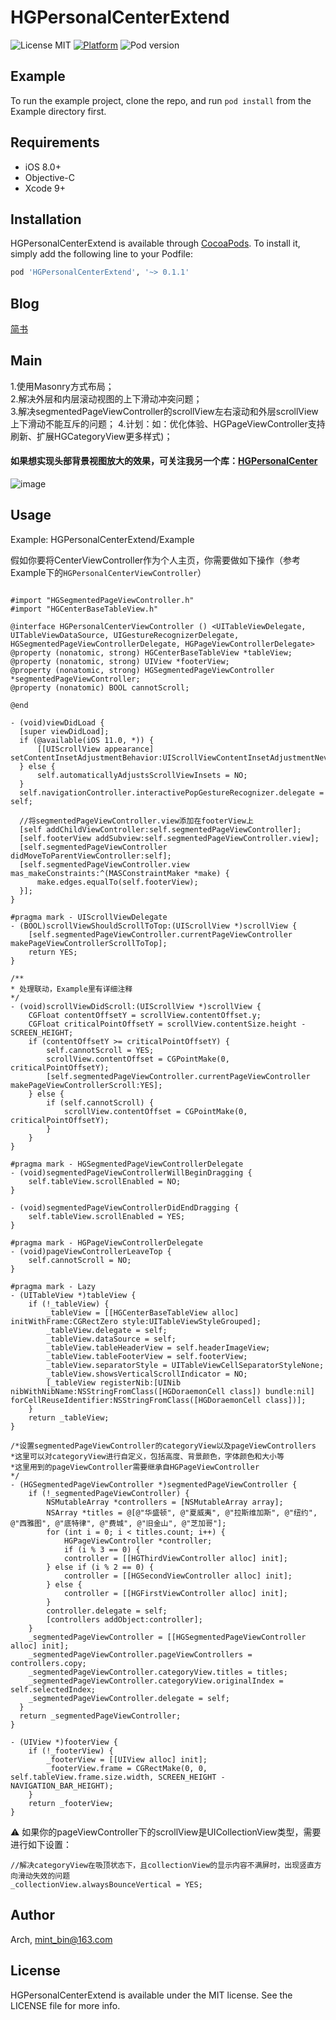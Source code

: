 # HGPersonalCenterExtend

![License MIT](https://img.shields.io/dub/l/vibe-d.svg) 
[![Platform](https://img.shields.io/cocoapods/p/HGPersonalCenterExtend.svg?style=flat)](http://cocoapods.org/pods/HGPersonalCenterExtend)
![Pod version](http://img.shields.io/cocoapods/v/HGPersonalCenterExtend.svg?style=flat)

## Example

To run the example project, clone the repo, and run `pod install` from the Example directory first.

## Requirements

- iOS 8.0+ 
- Objective-C
- Xcode 9+

## Installation

HGPersonalCenterExtend is available through [CocoaPods](https://cocoapods.org). To install
it, simply add the following line to your Podfile:

```ruby
pod 'HGPersonalCenterExtend', '~> 0.1.1'
```

## Blog
[简书](https://www.jianshu.com/p/8b87837d9e3a)

## Main 
1.使用Masonry方式布局；  
2.解决外层和内层滚动视图的上下滑动冲突问题；  
3.解决segmentedPageViewController的scrollView左右滚动和外层scrollView上下滑动不能互斥的问题； 
4.计划：如：优化体验、HGPageViewController支持刷新、扩展HGCategoryView更多样式)； 

#### 如果想实现头部背景视图放大的效果，可关注我另一个库：[HGPersonalCenter](https://github.com/ArchLL/HGPersonalCenter)  

![image](https://github.com/ArchLL/HGPersonalCenterExtend/blob/master/show.gif)  

## Usage
Example: HGPersonalCenterExtend/Example

假如你要将CenterViewController作为个人主页，你需要做如下操作（参考Example下的`HGPersonalCenterViewController`）
```Objc

#import "HGSegmentedPageViewController.h"
#import "HGCenterBaseTableView.h"

@interface HGPersonalCenterViewController () <UITableViewDelegate, UITableViewDataSource, UIGestureRecognizerDelegate, HGSegmentedPageViewControllerDelegate, HGPageViewControllerDelegate>
@property (nonatomic, strong) HGCenterBaseTableView *tableView;
@property (nonatomic, strong) UIView *footerView;
@property (nonatomic, strong) HGSegmentedPageViewController *segmentedPageViewController;
@property (nonatomic) BOOL cannotScroll;

@end

- (void)viewDidLoad {
  [super viewDidLoad];
  if (@available(iOS 11.0, *)) {
      [[UIScrollView appearance] setContentInsetAdjustmentBehavior:UIScrollViewContentInsetAdjustmentNever];
  } else {
      self.automaticallyAdjustsScrollViewInsets = NO;
  }
  self.navigationController.interactivePopGestureRecognizer.delegate = self;

  //将segmentedPageViewController.view添加在footerView上
  [self addChildViewController:self.segmentedPageViewController]; 
  [self.footerView addSubview:self.segmentedPageViewController.view];
  [self.segmentedPageViewController didMoveToParentViewController:self];
  [self.segmentedPageViewController.view mas_makeConstraints:^(MASConstraintMaker *make) {
      make.edges.equalTo(self.footerView);
  }];
}

#pragma mark - UIScrollViewDelegate
- (BOOL)scrollViewShouldScrollToTop:(UIScrollView *)scrollView {
    [self.segmentedPageViewController.currentPageViewController makePageViewControllerScrollToTop];
    return YES;
}

/**
* 处理联动，Example里有详细注释
*/
- (void)scrollViewDidScroll:(UIScrollView *)scrollView {
    CGFloat contentOffsetY = scrollView.contentOffset.y;
    CGFloat criticalPointOffsetY = scrollView.contentSize.height - SCREEN_HEIGHT;
    if (contentOffsetY >= criticalPointOffsetY) {
        self.cannotScroll = YES;
        scrollView.contentOffset = CGPointMake(0, criticalPointOffsetY);
        [self.segmentedPageViewController.currentPageViewController makePageViewControllerScroll:YES];
    } else {
        if (self.cannotScroll) {
            scrollView.contentOffset = CGPointMake(0, criticalPointOffsetY);
        }
    }
}

#pragma mark - HGSegmentedPageViewControllerDelegate
- (void)segmentedPageViewControllerWillBeginDragging {
    self.tableView.scrollEnabled = NO;
}

- (void)segmentedPageViewControllerDidEndDragging {
    self.tableView.scrollEnabled = YES;
}

#pragma mark - HGPageViewControllerDelegate
- (void)pageViewControllerLeaveTop {
    self.cannotScroll = NO;
}

#pragma mark - Lazy
- (UITableView *)tableView {
    if (!_tableView) {
        _tableView = [[HGCenterBaseTableView alloc] initWithFrame:CGRectZero style:UITableViewStyleGrouped];
        _tableView.delegate = self;
        _tableView.dataSource = self;
        _tableView.tableHeaderView = self.headerImageView;
        _tableView.tableFooterView = self.footerView;
        _tableView.separatorStyle = UITableViewCellSeparatorStyleNone;
        _tableView.showsVerticalScrollIndicator = NO;
        [_tableView registerNib:[UINib nibWithNibName:NSStringFromClass([HGDoraemonCell class]) bundle:nil] forCellReuseIdentifier:NSStringFromClass([HGDoraemonCell class])];
    }
    return _tableView;
}

/*设置segmentedPageViewController的categoryView以及pageViewControllers
*这里可以对categoryView进行自定义，包括高度、背景颜色，字体颜色和大小等
*这里用到的pageViewController需要继承自HGPageViewController
*/
- (HGSegmentedPageViewController *)segmentedPageViewController {
    if (!_segmentedPageViewController) {
        NSMutableArray *controllers = [NSMutableArray array];
        NSArray *titles = @[@"华盛顿", @"夏威夷", @"拉斯维加斯", @"纽约", @"西雅图", @"底特律", @"费城", @"旧金山", @"芝加哥"];
        for (int i = 0; i < titles.count; i++) {
            HGPageViewController *controller;
            if (i % 3 == 0) {
            controller = [[HGThirdViewController alloc] init];
        } else if (i % 2 == 0) {
            controller = [[HGSecondViewController alloc] init];
        } else {
            controller = [[HGFirstViewController alloc] init];
        }
        controller.delegate = self;
        [controllers addObject:controller];
    }
    _segmentedPageViewController = [[HGSegmentedPageViewController alloc] init];
    _segmentedPageViewController.pageViewControllers = controllers.copy;
    _segmentedPageViewController.categoryView.titles = titles;
    _segmentedPageViewController.categoryView.originalIndex = self.selectedIndex;
    _segmentedPageViewController.delegate = self;
  }
  return _segmentedPageViewController;
}

- (UIView *)footerView {
    if (!_footerView) {
        _footerView = [[UIView alloc] init];
        _footerView.frame = CGRectMake(0, 0, self.tableView.frame.size.width, SCREEN_HEIGHT - NAVIGATION_BAR_HEIGHT);
    }
    return _footerView;
}

```

⚠️ 如果你的pageViewController下的scrollView是UICollectionView类型，需要进行如下设置：
```Objc
//解决categoryView在吸顶状态下，且collectionView的显示内容不满屏时，出现竖直方向滑动失效的问题
_collectionView.alwaysBounceVertical = YES;
```

## Author

Arch, mint_bin@163.com

## License

HGPersonalCenterExtend is available under the MIT license. See the LICENSE file for more info.

